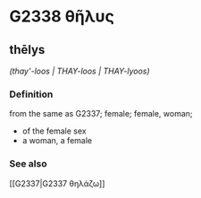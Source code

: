 # G2338 θῆλυς

## thēlys

_(thay'-loos | THAY-loos | THAY-lyoos)_

### Definition

from the same as G2337; female; female, woman; 

- of the female sex
- a woman, a female

### See also

[[G2337|G2337 θηλάζω]]
